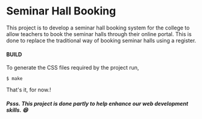 ﻿Seminar Hall Booking
====================

This project is to develop a seminar hall booking system for the college to
allow teachers to book the seminar halls through their online portal. This
is done to replace the traditional way of booking seminar halls using a
register.

#### BUILD

To generate the CSS files required by the project run,

    $ make

That's it, for now.!

##### Psss. This project is done partly to help enhance our web development skills. :smile:
